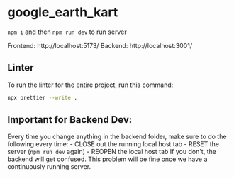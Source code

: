 # google_earth_kart

`npm i` and then `npm run dev` to run server

Frontend: http://localhost:5173/
Backend: http://localhost:3001/

## Linter
To run the linter for the entire project, run this command:

```bash
npx prettier --write .
```

## Important for Backend Dev:
Every time you change anything in the backend folder, make sure to do the following every time:
    - CLOSE out the running local host tab
    - RESET the server (`npm run dev` again)
    - REOPEN the local host tab
If you don't, the backend will get confused. This problem will be fine once we have a continuously running server.